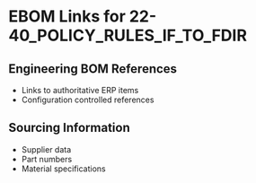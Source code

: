 # EBOM Links for 22-40_POLICY_RULES_IF_TO_FDIR

## Engineering BOM References
- Links to authoritative ERP items
- Configuration controlled references

## Sourcing Information
- Supplier data
- Part numbers
- Material specifications

